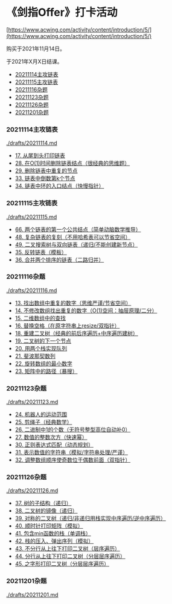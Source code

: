 # 《剑指Offer》打卡活动

[https://www.acwing.com/activity/content/introduction/5/](https://www.acwing.com/activity/content/introduction/5/)

购买于2021年11月14日。

于2021年X月X日结课。

<!-- @import "[TOC]" {cmd="toc" depthFrom=3 depthTo=6 orderedList=false} -->

<!-- code_chunk_output -->

- [20211114主攻链表](#20211114主攻链表)
- [20211115主攻链表](#20211115主攻链表)
- [20211116杂题](#20211116杂题)
- [20211123杂题](#20211123杂题)
- [20211126杂题](#20211126杂题)
- [20211201杂题](#20211201杂题)

<!-- /code_chunk_output -->

### 20211114主攻链表
[./drafts/20211114.md](./drafts/20211114.md)

- [17. 从尾到头打印链表](./drafts/20211114.md#17-从尾到头打印链表)
- [28. 在O(1)时间删除链表结点（很经典的思维题）](./drafts/20211114.md#28-在o1时间删除链表结点很经典的思维题)
- [29. 删除链表中重复的节点](./drafts/20211114.md#29-删除链表中重复的节点)
- [33. 链表中倒数第k个节点](./drafts/20211114.md#33-链表中倒数第k个节点)
- [34. 链表中环的入口结点（快慢指针）](./drafts/20211114.md#34-链表中环的入口结点快慢指针)

### 20211115主攻链表
[./drafts/20211115.md](./drafts/20211115.md)

- [66. 两个链表的第一个公共结点（简单动脑数学推导）](./drafts/20211115.md#66-两个链表的第一个公共结点简单动脑数学推导)
- [48. 复杂链表的复刻（不用哈希表可以节省空间）](./drafts/20211115.md#48-复杂链表的复刻不用哈希表可以节省空间)
- [49. 二叉搜索树与双向链表（递归/不能创建新节点）](./drafts/20211115.md#49-二叉搜索树与双向链表递归不能创建新节点)
- [35. 反转链表（模板）](./drafts/20211115.md#35-反转链表模板)
- [36. 合并两个排序的链表（二路归并）](./drafts/20211115.md#36-合并两个排序的链表二路归并)

### 20211116杂题
[./drafts/20211116.md](./drafts/20211116.md)

- [13. 找出数组中重复的数字（思维严谨/节省空间）](./drafts/20211116.md#13-找出数组中重复的数字思维严谨节省空间)
- [14. 不修改数组找出重复的数字（O(1)空间：抽屉原理/二分）](./drafts/20211116.md#14-不修改数组找出重复的数字o1空间抽屉原理二分)
- [15. 二维数组中的查找](./drafts/20211116.md#15-二维数组中的查找)
- [16. 替换空格（在原字符串上resize/双指针）](./drafts/20211116.md#16-替换空格在原字符串上resize双指针)
- [18. 重建二叉树（经典的前后序遍历+中序遍历建树）](./drafts/20211116.md#18-重建二叉树经典的前后序遍历中序遍历建树)
- [19. 二叉树的下一个节点](./drafts/20211116.md#19-二叉树的下一个节点)
- [20. 用两个栈实现队列](./drafts/20211116.md#20-用两个栈实现队列)
- [21. 斐波那契数列](./drafts/20211116.md#21-斐波那契数列)
- [22. 旋转数组的最小数字](./drafts/20211116.md#22-旋转数组的最小数字)
- [23. 矩阵中的路径（暴搜）](./drafts/20211116.md#23-矩阵中的路径暴搜)

### 20211123杂题
[./drafts/20211123.md](./drafts/20211123.md)

- [24. 机器人的运动范围](./drafts/20211123.md#24-机器人的运动范围)
- [25. 剪绳子（经典数学）](./drafts/20211123.md#25-剪绳子经典数学)
- [26. 二进制中1的个数（无符号整型高位自动补0）](./drafts/20211123.md#26-二进制中1的个数无符号整型高位自动补0)
- [27. 数值的整数次方（快速幂）](./drafts/20211123.md#27-数值的整数次方快速幂)
- [30. 正则表达式匹配（动态规划）](./drafts/20211123.md#30-正则表达式匹配动态规划)
- [31. 表示数值的字符串（模拟/字符串处理/严谨）](./drafts/20211123.md#31-表示数值的字符串模拟字符串处理严谨)
- [32. 调整数组顺序使奇数位于偶数前面（双指针）](./drafts/20211123.md#32-调整数组顺序使奇数位于偶数前面双指针)

### 20211126杂题
[./drafts/20211126.md](./drafts/20211126.md)

- [37. 树的子结构（递归）](./drafts/20211126.md#37-树的子结构递归)
- [38. 二叉树的镜像（递归）](./drafts/20211126.md#38-二叉树的镜像递归)
- [39. 对称的二叉树（递归/非递归用栈实现中序遍历/逆中序遍历）](./drafts/20211126.md#39-对称的二叉树递归非递归用栈实现中序遍历逆中序遍历)
- [40. 顺时针打印矩阵（模拟）](./drafts/20211126.md#40-顺时针打印矩阵模拟)
- [41. 包含min函数的栈（单调栈）](./drafts/20211126.md#41-包含min函数的栈单调栈)
- [42. 栈的压入、弹出序列（模拟）](./drafts/20211126.md#42-栈的压入-弹出序列模拟)
- [43. 不分行从上往下打印二叉树（层序遍历）](./drafts/20211126.md#43-不分行从上往下打印二叉树层序遍历)
- [44. 分行从上往下打印二叉树（分层层序遍历）](./drafts/20211126.md#44-分行从上往下打印二叉树分层层序遍历)
- [45. 之字形打印二叉树（分层层序遍历）](./drafts/20211126.md#45-之字形打印二叉树分层层序遍历)

### 20211201杂题
[./drafts/20211201.md](./drafts/20211201.md)

